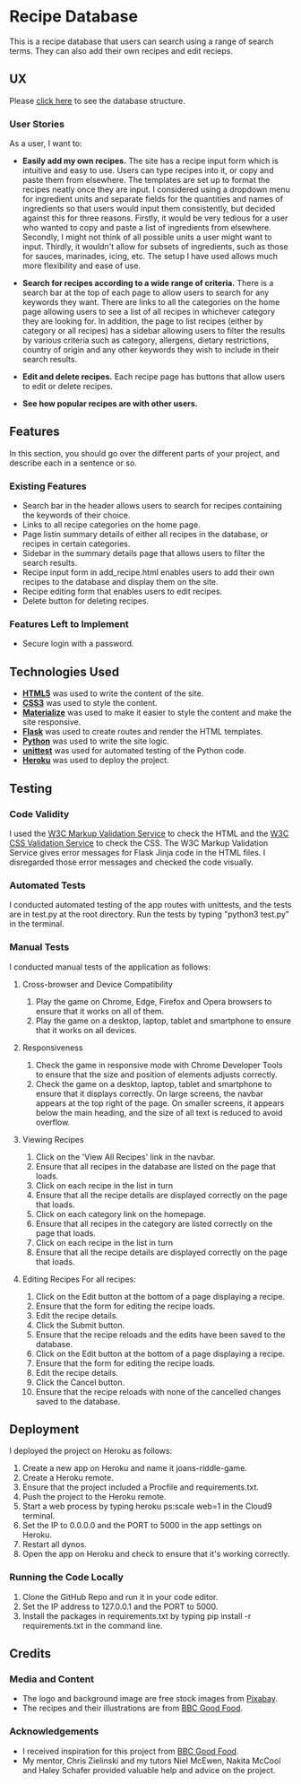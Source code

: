 # Recipe Database

This is a recipe database that users can search using a range of search terms. They can also add their own recipes and edit recieps.
 
## UX
 
Please [click here](https://docs.google.com/document/d/1sBT4_3UXoEjqRvrDu9hr3lfJOWcQb9BYC8f4kiqR5iw/edit?usp=sharing) to see the database structure.

### User Stories

As a user, I want to:
- **Easily add my own recipes.**
The site has a recipe input form which is intuitive and easy to use. Users can type recipes into it, or copy and paste them from elsewhere. 
The templates are set up to format the recipes neatly once they are input. I considered using a dropdown menu for ingredient units and separate 
fields for the quantities and names of ingredients so that users would input them consistently, but decided against this for three reasons. 
Firstly, it would be very tedious for a user who wanted to copy and paste a list of ingredients from elsewhere. Secondly, I might not think 
of all possible units a user might want to input. Thirdly, it wouldn't allow for subsets of ingredients, such as those for sauces, marinades, 
icing, etc. The setup I have used allows much more flexibility and ease of use.

- **Search for recipes according to a wide range of criteria.**
There is a search bar at the top of each page to allow users to search for any keywords they want. There are links to all the categories on the 
home page allowing users to see a list of all recipes in whichever category they are looking for. In addition, the page to list recipes (either 
by category or all recipes) has a sidebar allowing users to filter the results by various criteria such as category, allergens, dietary restrictions, 
country of origin and any other keywords they wish to include in their search results.

- **Edit and delete recipes.**
Each recipe page has buttons that allow users to edit or delete recipes.

- **See how popular recipes are with other users.**




## Features

In this section, you should go over the different parts of your project, and describe each in a sentence or so.
 
### Existing Features
- Search bar in the header allows users to search for recipes containing the keywords of their choice.
- Links to all recipe categories on the home page.
- Page listin summary details of either all recipes in the database, or recipes in certain categories.
- Sidebar in the summary details page that allows users to filter the search results.
- Recipe input form in add_recipe.html enables users to add their own recipes to the database and display them on the site.
- Recipe editing form that enables users to edit recipes.
- Delete button for deleting recipes.


### Features Left to Implement
- Secure login with a password.

## Technologies Used

- **[HTML5](https://developer.mozilla.org/en-US/docs/Web/Guide/HTML/HTML5)** was used to write the content of the site.
- **[CSS3](https://developer.mozilla.org/en-US/docs/Web/CSS/CSS3)** was used to style the content.
- **[Materialize](https://materializecss.com//)** was used to make it easier to style the content and make the site responsive.
- **[Flask](http://flask.pocoo.org/)** was used to create routes and render the HTML templates.
- **[Python](https://www.python.org/)** was used to write the site logic.
- **[unittest](https://docs.python.org/2/library/unittest.html)** was used for automated testing of the Python code.
- **[Heroku](https://www.heroku.com/)** was used to deploy the project.


## Testing

### Code Validity

I used the [W3C Markup Validation Service](https://validator.w3.org/) to check the HTML and the [W3C CSS Validation Service](https://jigsaw.w3.org/css-validator/) to check the CSS. 
The W3C Markup Validation Service gives error messages for Flask Jinja code in the HTML files. I disregarded those error messages and checked the code visually.

### Automated Tests

I conducted automated testing of the app routes with unittests, and the tests are in test.py at the root directory. Run the tests by typing "python3 test.py" in the terminal. 

### Manual Tests

I conducted manual tests of the application as follows:

1. Cross-browser and Device Compatibility
    1. Play the game on Chrome, Edge, Firefox and Opera browsers to ensure that it works on all of them.
    2. Play the game on a desktop, laptop, tablet and smartphone to ensure that it works on all devices.

2. Responsiveness
    1. Check the game in responsive mode with Chrome Developer Tools to ensure that the size and position of elements adjusts correctly.
    2. Check the game on a desktop, laptop, tablet and smartphone to ensure that it displays correctly. On large screens, the navbar appears 
    at the top right of the page. On smaller screens, it appears below the main heading, and the size of all text is reduced to avoid overflow.

3. Viewing Recipes
    1. Click on the 'View All Recipes' link in the navbar.
    2. Ensure that all recipes in the database are listed on the page that loads.
    3. Click on each recipe in the list in turn
    4. Ensure that all the recipe details are displayed correctly on the page that loads.
    5. Click on each category link on the homepage.
    6. Ensure that all recipes in the category are listed correctly on the page that loads.
    7. Click on each recipe in the list in turn
    8. Ensure that all the recipe details are displayed correctly on the page that loads.
 
4. Editing Recipes
    For all recipes:    
    1. Click on the Edit button at the bottom of a page displaying a recipe.
    2. Ensure that the form for editing the recipe loads.
    3. Edit the recipe details.
    4. Click the Submit button.
    5. Ensure that the recipe reloads and the edits have been saved to the database.
    6. Click on the Edit button at the bottom of a page displaying a recipe.
    7. Ensure that the form for editing the recipe loads.
    8. Edit the recipe details.
    8. Click the Cancel button.
    9. Ensure that the recipe reloads with none of the cancelled changes saved to the database.


## Deployment

I deployed the project on Heroku as follows:

1. Create a new app on Heroku and name it joans-riddle-game.
2. Create a Heroku remote.
3. Ensure that the project included a Procfile and requirements.txt.
4. Push the project to the Heroku remote.
6. Start a web process by typing heroku ps:scale web=1 in the Cloud9 terminal.
5. Set the IP to 0.0.0.0 and the PORT to 5000 in the app settings on Heroku.
7. Restart all dynos.
8. Open the app on Heroku and check to ensure that it's working correctly.

### Running the Code Locally
1. Clone the GitHub Repo and run it in your code editor.
2. Set the IP address to 127.0.0.1 and the PORT to 5000.
3. Install the packages in requirements.txt by typing pip install -r requirements.txt in the command line.


## Credits

### Media and Content
- The logo and background image are free stock images from [Pixabay](https://pixabay.com/).
- The recipes and their illustrations are from [BBC Good Food](https://www.bbcgoodfood.com/recipes).

### Acknowledgements

- I received inspiration for this project from [BBC Good Food](https://www.bbcgoodfood.com/recipes).
- My mentor, Chris Zielinski and my tutors Niel McEwen, Nakita McCool and Haley Schafer provided 
valuable help and advice on the project.
